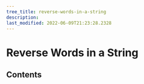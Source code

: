 ```yaml
---
tree_title: reverse-words-in-a-string
description: 
last_modified: 2022-06-09T21:23:28.2328
---
```


# Reverse Words in a String

## Contents

